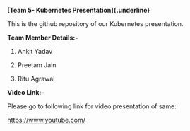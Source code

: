 **[Team 5- Kubernetes Presentation]{.underline}**

This is the github repository of our Kubernetes presentation.

**Team Member Details:-**

1.  Ankit Yadav

2.  Preetam Jain

3.  Ritu Agrawal

**Video Link:-**

Please go to following link for video presentation of same:

https://www.youtube.com/

